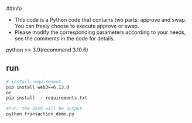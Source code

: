 ##Info
- This code is a Python code that contains two parts: approve and swap. You can freely choose to execute approve or swap. 
- Please modify the corresponding parameters according to your needs, see the comments in the code for details.

python >= 3.9(recommend 3.10.6)  

## run
```bash
# install requirement
pip install web3==6.13.0
or
pip install -r requirements.txt

#run, the hash will be output
python transaction_demo.py
```
